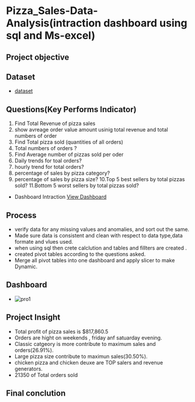 # Pizza_Sales-Data-Analysis(intraction dashboard using sql and Ms-excel)


## Project objective



## Dataset
- <a href="https://github.com/12ssind/Pro-Data-Analysis-Dashboards/blob/main/1000.xlsx">dataset</a>

## Questions(Key Performs Indicator)

1. Find Total Revenue of pizza sales  
2. show avreage order value amount usinig total revenue and total numbers of order 
3. Find Total pizza sold (quantities of all orders)
4. Total numbers of orders ?
5. Find Average number of pizzas sold per oder
6. Daily trends for toal orders?
7. hourly trend for total orders?
8. percentage of sales by pizza category?
9. percentage of sales by pizza size?
10.Top 5 best sellers by total pizzas sold?
11.Bottom 5 worst sellers by total pizzas sold?
- Dashboard Intraction <a href="https://github.com/12ssind/Pro-Data-Analysis-Dashboards/blob/main/pro1.png"> View Dashboard</a>   

## Process  

- verify data for any missing values and anomalies, and sort out the same.
- Made sure data is consistent and clean with respect to data type,data formate and vlues used.
- when using sql then crete calclution and tables and fillters are created .
- created pivot tables according to the questions asked.
- Merge all pivot tables into one dashboard and apply slicer to make Dynamic.

## Dashboard
- ![pro1](https://github.com/user-attachments/assets/c18e3a37-23f8-4a36-bc8a-e6246ec1b68a)


## Project Insight
* Total profit of pizza sales is $817,860.5
* Orders are hight on weekends , friday anf satuarday evening.
* Classic catgeory is more contribute to maximum sales and orders(26.91%).
* Large pizza size contribute to maximun sales(30.50%).
* chicken pizza and chicken deuxe are TOP salers and revenue generators.
* 21350 of Total orders sold

## Final conclution
